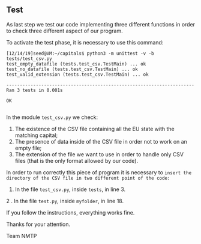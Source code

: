 ## Test

As last step we test our code implementing three different functions in order to check three different aspect of our program.

To activate the test phase, it is necessary to use this command:

``` 
[12/14/19]seed@VM:~/capitals$ python3 -m unittest -v -b tests/test_csv.py 
test_empty_datafile (tests.test_csv.TestMain) ... ok
test_no_datafile (tests.test_csv.TestMain) ... ok
test_valid_extension (tests.test_csv.TestMain) ... ok

----------------------------------------------------------------------
Ran 3 tests in 0.001s

OK


``` 

In the module ```test_csv.py``` we check:

1. The existence of the CSV file containing all the EU state with the matching capital;
2. The presence of data inside of the CSV file in order not to work on an empty file;
3. The extension of the file we want to use in order to handle only CSV files (that is the only format allowed by our code).

In order to run correctly this piece of program it is necessary to ```insert the directory of the CSV file in two different point of the code:```

1. In the file ```test_csv.py```, inside ```tests```, in line 3.

2 . In the file ```test.py```, inside ```myfolder```, in line 18.

If you follow the instructions, everything works fine.

Thanks for your attention.

Team NMTP
